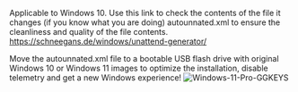 Applicable to Windows 10.
Use this link to check the contents of the file it changes (if you know what you are doing) autounnated.xml to ensure the cleanliness and quality of the file contents.
https://schneegans.de/windows/unattend-generator/

Move the autounnated.xml file to a bootable USB flash drive with original Windows 10 or Windows 11 images to optimize the installation, disable telemetry and get a new Windows experience!
![Windows-11-Pro-GGKEYS](https://github.com/user-attachments/assets/87b397bb-610c-433c-84cf-28f04c003100)
